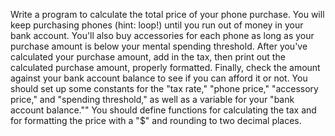 Write a program to calculate the total price of your phone purchase. You will keep purchasing phones (hint: loop!) until you run out of money in your bank account. You'll also buy accessories for each phone as long as your purchase amount is below your mental spending threshold.
After you've calculated your purchase amount, add in the tax, then print out the calculated purchase amount, properly formatted.
Finally, check the amount against your bank account balance to see if you can afford it or not.
You should set up some constants for the "tax rate," "phone price," "accessory price," and "spending threshold," as well as a variable for your "bank account balance.""
You should define functions for calculating the tax and for formatting the price with a "$" and rounding to two decimal places.